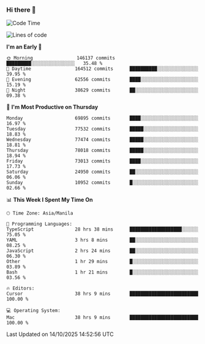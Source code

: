 ### Hi there 👋

<!--START_SECTION:waka-->
![Code Time](http://img.shields.io/badge/Code%20Time-6%2C390%20hrs%2053%20mins-blue)

![Lines of code](https://img.shields.io/badge/From%20Hello%20World%20I%27ve%20Written-139.6%20million%20lines%20of%20code-blue)

**I'm an Early 🐤** 

```text
🌞 Morning                146137 commits      █████████░░░░░░░░░░░░░░░░   35.48 % 
🌆 Daytime                164512 commits      ██████████░░░░░░░░░░░░░░░   39.95 % 
🌃 Evening                62556 commits       ████░░░░░░░░░░░░░░░░░░░░░   15.19 % 
🌙 Night                  38629 commits       ██░░░░░░░░░░░░░░░░░░░░░░░   09.38 % 
```
📅 **I'm Most Productive on Thursday** 

```text
Monday                   69895 commits       ████░░░░░░░░░░░░░░░░░░░░░   16.97 % 
Tuesday                  77532 commits       █████░░░░░░░░░░░░░░░░░░░░   18.83 % 
Wednesday                77474 commits       █████░░░░░░░░░░░░░░░░░░░░   18.81 % 
Thursday                 78018 commits       █████░░░░░░░░░░░░░░░░░░░░   18.94 % 
Friday                   73013 commits       ████░░░░░░░░░░░░░░░░░░░░░   17.73 % 
Saturday                 24950 commits       ██░░░░░░░░░░░░░░░░░░░░░░░   06.06 % 
Sunday                   10952 commits       █░░░░░░░░░░░░░░░░░░░░░░░░   02.66 % 
```


📊 **This Week I Spent My Time On** 

```text
🕑︎ Time Zone: Asia/Manila

💬 Programming Languages: 
TypeScript               28 hrs 38 mins      ███████████████████░░░░░░   75.05 % 
YAML                     3 hrs 8 mins        ██░░░░░░░░░░░░░░░░░░░░░░░   08.25 % 
JavaScript               2 hrs 24 mins       ██░░░░░░░░░░░░░░░░░░░░░░░   06.30 % 
Other                    1 hr 29 mins        █░░░░░░░░░░░░░░░░░░░░░░░░   03.89 % 
Bash                     1 hr 21 mins        █░░░░░░░░░░░░░░░░░░░░░░░░   03.56 % 

🔥 Editors: 
Cursor                   38 hrs 9 mins       █████████████████████████   100.00 % 

💻 Operating System: 
Mac                      38 hrs 9 mins       █████████████████████████   100.00 % 
```


 Last Updated on 14/10/2025 14:52:56 UTC
<!--END_SECTION:waka-->


<!--
**rad182/rad182** is a ✨ _special_ ✨ repository because its `README.md` (this file) appears on your GitHub profile.

Here are some ideas to get you started:

- 🔭 I’m currently working on ...
- 🌱 I’m currently learning ...
- 👯 I’m looking to collaborate on ...
- 🤔 I’m looking for help with ...
- 💬 Ask me about ...
- 📫 How to reach me: ...
- 😄 Pronouns: ...
- ⚡ Fun fact: ...
-->
